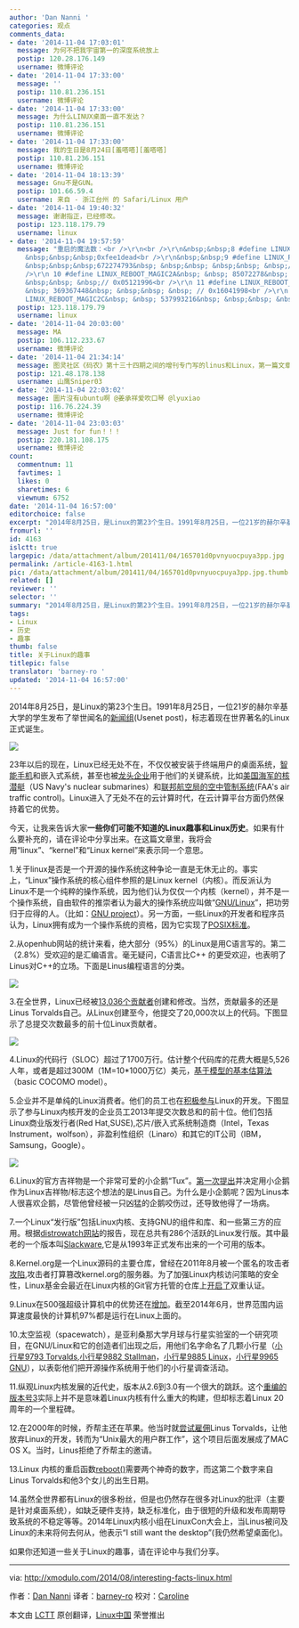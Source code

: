```yaml
---
author: 'Dan Nanni '
categories: 观点
comments_data:
- date: '2014-11-04 17:03:01'
  message: 为何不把我宇宙第一的深度系统放上
  postip: 120.28.176.149
  username: 微博评论
- date: '2014-11-04 17:33:00'
  message: ''
  postip: 110.81.236.151
  username: 微博评论
- date: '2014-11-04 17:33:00'
  message: 为什么LINUX桌面一直不发达？
  postip: 110.81.236.151
  username: 微博评论
- date: '2014-11-04 17:33:00'
  message: 我的生日是8月24日[羞嗒嗒][羞嗒嗒]
  postip: 110.81.236.151
  username: 微博评论
- date: '2014-11-04 18:13:39'
  message: Gnu不是GUN。
  postip: 101.66.59.4
  username: 来自 - 浙江台州 的 Safari/Linux 用户
- date: '2014-11-04 19:40:32'
  message: 谢谢指正，已经修改。
  postip: 123.118.179.79
  username: linux
- date: '2014-11-04 19:57:59'
  message: "重启的魔法数：<br />\r\n<br />\r\n&nbsp;&nbsp;8 #define LINUX_REBOOT_MAGIC1&nbsp;
    &nbsp;&nbsp;&nbsp;0xfee1dead<br />\r\n&nbsp;&nbsp;9 #define LINUX_REBOOT_MAGIC2&nbsp;
    &nbsp;&nbsp;&nbsp;672274793&nbsp; &nbsp;&nbsp; &nbsp;&nbsp; &nbsp;// 0x28121969<br
    />\r\n 10 #define LINUX_REBOOT_MAGIC2A&nbsp; &nbsp; 85072278&nbsp; &nbsp;&nbsp;
    &nbsp;&nbsp; &nbsp;// 0x05121996<br />\r\n 11 #define LINUX_REBOOT_MAGIC2B&nbsp;
    &nbsp; 369367448&nbsp; &nbsp;&nbsp; &nbsp; // 0x16041998<br />\r\n 12 #define
    LINUX_REBOOT_MAGIC2C&nbsp; &nbsp; 537993216&nbsp; &nbsp;&nbsp; &nbsp; // 0x20112000"
  postip: 123.118.179.79
  username: linux
- date: '2014-11-04 20:03:00'
  message: MA
  postip: 106.112.233.67
  username: 微博评论
- date: '2014-11-04 21:34:14'
  message: 图灵社区《码农》第十三十四期之间的增刊专门写的linus和Linux，第一篇文章——linus一生只为寻欢笑。他当年写的Linux原始代码，我们要读懂还要学很多很多东西才行，能把内核写成这样真是奇人
  postip: 121.48.178.138
  username: 山鹰Sniper03
- date: '2014-11-04 22:03:02'
  message: 圖片沒有ubuntu啊 @姜承祥爱吹口琴 @lyuxiao
  postip: 116.76.224.39
  username: 微博评论
- date: '2014-11-04 23:03:03'
  message: Just for fun！！！
  postip: 220.181.108.175
  username: 微博评论
count:
  commentnum: 11
  favtimes: 1
  likes: 0
  sharetimes: 6
  viewnum: 6752
date: '2014-11-04 16:57:00'
editorchoice: false
excerpt: "2014年8月25日，是Linux的第23个生日。1991年8月25日，一位21岁的赫尔辛基大学的学生发布了举世闻名的新闻组(Usenet post)，标志着现在世界著名的Linux正式诞生。\r\n\r\n23年以后的现在，Linux已经无处不在，不仅仅被安装于终端用户的桌面系统，智能手机和嵌入式系统，甚至也被龙头企业用于他们的关键系统"
fromurl: ''
id: 4163
islctt: true
largepic: /data/attachment/album/201411/04/165701d0pvnyuocpuya3pp.jpg
permalink: /article-4163-1.html
pic: /data/attachment/album/201411/04/165701d0pvnyuocpuya3pp.jpg.thumb.jpg
related: []
reviewer: ''
selector: ''
summary: "2014年8月25日，是Linux的第23个生日。1991年8月25日，一位21岁的赫尔辛基大学的学生发布了举世闻名的新闻组(Usenet post)，标志着现在世界著名的Linux正式诞生。\r\n\r\n23年以后的现在，Linux已经无处不在，不仅仅被安装于终端用户的桌面系统，智能手机和嵌入式系统，甚至也被龙头企业用于他们的关键系统"
tags:
- Linux
- 历史
- 趣事
thumb: false
title: 关于Linux的趣事
titlepic: false
translator: 'barney-ro '
updated: '2014-11-04 16:57:00'
---
```


2014年8月25日，是Linux的第23个生日。1991年8月25日，一位21岁的赫尔辛基大学的学生发布了举世闻名的[新闻组](https://groups.google.com/forum/message/raw?msg=comp.os.minix/dlNtH7RRrGA/SwRavCzVE7gJ)(Usenet post)，标志着现在世界著名的Linux正式诞生。


![](/data/attachment/album/201411/04/165701d0pvnyuocpuya3pp.jpg)


23年以后的现在，Linux已经无处不在，不仅仅被安装于终端用户的桌面系统，[智能手机](http://developer.android.com/about/index.html)和嵌入式系统，甚至也被[龙头企业](http://fortune.com/2013/05/06/how-linux-conquered-the-fortune-500/)用于他们的关键系统，比如[美国海军的核潜艇](http://www.linuxjournal.com/article/7789)（US Navy's nuclear submarines）和[联邦航空局的空中管制系统](http://fcw.com/Articles/2006/05/01/FAA-manages-air-traffic-with-Linux.aspx)(FAA's air traffic control)。Linux进入了无处不在的云计算时代，在云计算平台方面仍然保持着它的优势。


今天，让我来告诉大家**一些你们可能不知道的Linux趣事和Linux历史**。如果有什么要补充的，请在评论中分享出来。在这篇文章里，我将会用“linux”、“kernel”和“Linux kernel”来表示同一个意思。


1.关于linux是否是一个开源的操作系统这种争论一直是无休无止的。事实上，“Linux”操作系统的核心组件参照的是Linux kernel（内核）。而反派认为Linux不是一个纯粹的操作系统，因为他们认为仅仅一个内核（kernel），并不是一个操作系统，自由软件的推崇者认为最大的操作系统应叫做“[GNU/Linux](http://www.gnu.org/gnu/why-gnu-linux.html)”，把功劳归于应得的人。（比如：[GNU project](http://www.gnu.org/gnu/gnu-history.html)）。另一方面，一些Linux的开发者和程序员认为，Linux拥有成为一个操作系统的资格，因为它实现了[POSIX标准](http://en.wikipedia.org/wiki/POSIX)。


2.从openhub网站的统计来看，绝大部分（95%）的Linux是用C语言写的。第二（2.8%）受欢迎的是汇编语言。毫无疑问，C语言比C++ 的更受欢迎，也表明了Linus对C++的立场。下面是Linus编程语言的分类。


[![](https://camo.githubusercontent.com/9e6eb328ad88e62fb26fa473af5c3eef9c9707d0/68747470733a2f2f6661726d342e737461746963666c69636b722e636f6d2f333834352f31353032353333323132315f303535636665336132635f7a2e6a7067)](https://camo.githubusercontent.com/9e6eb328ad88e62fb26fa473af5c3eef9c9707d0/68747470733a2f2f6661726d342e737461746963666c69636b722e636f6d2f333834352f31353032353333323132315f303535636665336132635f7a2e6a7067)


3.在全世界，Linux已经被[13,036个贡献者](https://www.openhub.net/p/linux/contributors/summary)创建和修改。当然，贡献最多的还是Linus Torvalds自己。从Linux创建至今，他提交了20,000次以上的代码。下图显示了总提交次数最多的前十位Linux贡献者。


[![](https://camo.githubusercontent.com/0136d1435a14c0b4eee8e538947a49c01602a604/68747470733a2f2f6661726d342e737461746963666c69636b722e636f6d2f333833372f31343834313738363833385f376135303632356639645f622e6a7067)](https://camo.githubusercontent.com/0136d1435a14c0b4eee8e538947a49c01602a604/68747470733a2f2f6661726d342e737461746963666c69636b722e636f6d2f333833372f31343834313738363833385f376135303632356639645f622e6a7067)


4.Linux的代码行（SLOC）超过了1700万行。估计整个代码库的花费大概是5,526人年，或者是超过300M（1M=10\*1000万亿）美元，[基于模型的基本估算法](https://www.openhub.net/p/linux/estimated_cost)（basic COCOMO model）。


5.企业并不是单纯的Linux消费者。他们的员工也在[积极参与](http://www.linuxfoundation.org/publications/linux-foundation/who-writes-linux-2013)Linux的开发。下图显示了参与Linux内核开发的企业员工2013年提交次数总和的前十位。他们包括Linux商业版发行者(Red Hat,SUSE),芯片/嵌入式系统制造商（Intel，Texas Instrument，wolfson），非盈利性组织（Linaro）和其它的IT公司（IBM，Samsung，Google）。


[![](https://camo.githubusercontent.com/2a9e87658a2fc4011ea7782be0ce0fd8f853e9bc/68747470733a2f2f6661726d362e737461746963666c69636b722e636f6d2f353537332f31343834313835363432375f613561313832383234355f6f2e706e67)](https://camo.githubusercontent.com/2a9e87658a2fc4011ea7782be0ce0fd8f853e9bc/68747470733a2f2f6661726d362e737461746963666c69636b722e636f6d2f353537332f31343834313835363432375f613561313832383234355f6f2e706e67)


6.Linux的官方吉祥物是一个非常可爱的小企鹅“Tux”。[第一次提出](http://www.sjbaker.org/wiki/index.php?title=The_History_of_Tux_the_Linux_Penguin)并决定用小企鹅作为Linux吉祥物/标志这个想法的是Linus自己。为什么是小企鹅呢？因为Linus本人很喜欢企鹅，尽管他曾经被一只凶猛的企鹅咬伤过，还导致他得了一场病。


7.一个Linux“发行版”包括Linux内核、支持GNU的组件和库、和一些第三方的应用。根据[distrowatch网站](http://distrowatch.com/search.php?ostype=All&category=All&origin=All&basedon=All&notbasedon=None&desktop=All&architecture=All&status=Active)的报告，现在总共有286个活跃的Linux发行版。其中最老的一个版本叫[Slackware](http://www.slackware.com/info/),它是从1993年正式发布出来的一个可用的版本。


8.Kernel.org是一个Linux源码的主要仓库，曾经在2011年8月被一个匿名的攻击者[攻陷](http://pastebin.com/BKcmMd47),攻击者打算篡改kernel.org的服务器。为了加强Linux内核访问策略的安全性，Linux基金会最近在Linux内核的Git官方托管的仓库上[开启了](http://www.linux.com/news/featured-blogs/203-konstantin-ryabitsev/784544-linux-kernel-git-repositories-add-2-factor-authentication)双重认证。


9.Linux在500强超级计算机中的优势还在[增加](http://www.top500.org/statistics/details/osfam/1)。截至2014年6月，世界范围内运算速度最快的计算机97%都是运行在Linux上面的。


10.太空监视（spacewatch），是亚利桑那大学月球与行星实验室的一个研究项目，在GNU/Linux和它的创造者们出现之后，用他们名字命名了几颗小行星（[小行星9793 Torvalds](http://ssd.jpl.nasa.gov/sbdb.cgi?sstr=9793),[小行星9882 Stallman](http://ssd.jpl.nasa.gov/sbdb.cgi?sstr=9882)，[小行星9885 Linux](http://ssd.jpl.nasa.gov/sbdb.cgi?sstr=9885)，[小行星9965 GNU](http://ssd.jpl.nasa.gov/sbdb.cgi?sstr=9965)），以表彰他们把开源操作系统用于他们的小行星调查活动。


11.纵观Linux内核发展的近代史，版本从2.6到3.0有一个很大的跳跃。这个[重编的版本号3](https://lkml.org/lkml/2011/5/29/204)实际上并不是意味着Linux内核有什么重大的构建，但却标志着Linux 20周年的一个里程碑。


12.在2000年的时候，乔帮主还在苹果。他当时就[尝试雇佣](http://www.wired.com/2012/03/mr-linux/2/)Linus Torvalds，让他放弃Linux的开发，转而为“Unix最大的用户群工作”，这个项目后面发展成了MAC OS X。当时，Linus拒绝了乔帮主的邀请。


13.Linux 内核的重启函数[reboot()](http://lxr.free-electrons.com/source/kernel/reboot.c#L199)需要两个神奇的数字，而这第二个数字来自Linus Torvalds和他3个女儿的出生日期。


14.虽然全世界都有Linux的很多粉丝，但是也仍然存在很多对Linux的批评（主要是针对桌面系统），如缺乏硬件支持，缺乏标准化，由于很短的升级和发布周期导致系统的不稳定等等。2014年Linux内核小组在LinuxCon大会上，当Linus被问及Linux的未来将何去何从，他表示“I still want the desktop”(我仍然希望桌面化)。


如果你还知道一些关于Linux的趣事，请在评论中与我们分享。




---


via: <http://xmodulo.com/2014/08/interesting-facts-linux.html>


作者：[Dan Nanni](http://xmodulo.com/author/nanni) 译者：[barney-ro](https://github.com/barney-ro) 校对：[Caroline](https://github.com/carolinewuyan)


本文由 [LCTT](https://github.com/LCTT/TranslateProject) 原创翻译，[Linux中国](http://linux.cn/) 荣誉推出